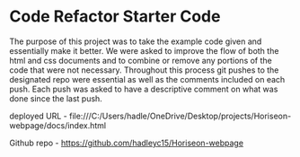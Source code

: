 # Code Refactor Starter Code
The purpose of this project was to take the example code given and essentially make it better.  We were asked to improve the flow of both the html and css documents and to combine or remove any 
portions of the code that were not necessary.  Throughout this process git pushes to the designated repo were essential as well as the comments included on each push.  Each push was asked to have a 
descriptive comment on what was done since the last push.

deployed URL - file:///C:/Users/hadle/OneDrive/Desktop/projects/Horiseon-webpage/docs/index.html

Github repo - https://github.com/hadleyc15/Horiseon-webpage